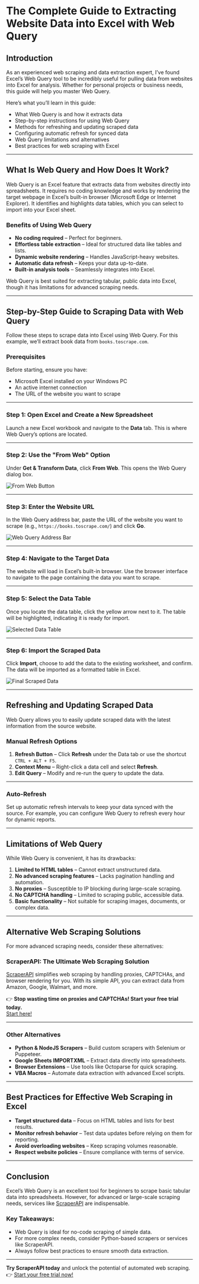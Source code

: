 # The Complete Guide to Extracting Website Data into Excel with Web Query

## Introduction

As an experienced web scraping and data extraction expert, I’ve found Excel’s Web Query tool to be incredibly useful for pulling data from websites into Excel for analysis. Whether for personal projects or business needs, this guide will help you master Web Query.

Here’s what you’ll learn in this guide:

- What Web Query is and how it extracts data
- Step-by-step instructions for using Web Query
- Methods for refreshing and updating scraped data
- Configuring automatic refresh for synced data
- Web Query limitations and alternatives
- Best practices for web scraping with Excel

---

## What Is Web Query and How Does It Work?

Web Query is an Excel feature that extracts data from websites directly into spreadsheets. It requires no coding knowledge and works by rendering the target webpage in Excel’s built-in browser (Microsoft Edge or Internet Explorer). It identifies and highlights data tables, which you can select to import into your Excel sheet.

### Benefits of Using Web Query

- **No coding required** – Perfect for beginners.
- **Effortless table extraction** – Ideal for structured data like tables and lists.
- **Dynamic website rendering** – Handles JavaScript-heavy websites.
- **Automatic data refresh** – Keeps your data up-to-date.
- **Built-in analysis tools** – Seamlessly integrates into Excel.

Web Query is best suited for extracting tabular, public data into Excel, though it has limitations for advanced scraping needs.

---

## Step-by-Step Guide to Scraping Data with Web Query

Follow these steps to scrape data into Excel using Web Query. For this example, we’ll extract book data from `books.toscrape.com`.

### Prerequisites

Before starting, ensure you have:

- Microsoft Excel installed on your Windows PC
- An active internet connection
- The URL of the website you want to scrape

---

### Step 1: Open Excel and Create a New Spreadsheet

Launch a new Excel workbook and navigate to the **Data** tab. This is where Web Query’s options are located.

---

### Step 2: Use the "From Web" Option

Under **Get & Transform Data**, click **From Web**. This opens the Web Query dialog box.

![From Web Button](https://www.33rdsquare.com/from-web.png "From Web Button")

---

### Step 3: Enter the Website URL

In the Web Query address bar, paste the URL of the website you want to scrape (e.g., `https://books.toscrape.com/`) and click **Go**.

![Web Query Address Bar](https://www.33rdsquare.com/address-bar.png "Web Query Address Bar")

---

### Step 4: Navigate to the Target Data

The website will load in Excel’s built-in browser. Use the browser interface to navigate to the page containing the data you want to scrape.

---

### Step 5: Select the Data Table

Once you locate the data table, click the yellow arrow next to it. The table will be highlighted, indicating it is ready for import.

![Selected Data Table](https://www.33rdsquare.com/selected-table.png "Selected Data Table")

---

### Step 6: Import the Scraped Data

Click **Import**, choose to add the data to the existing worksheet, and confirm. The data will be imported as a formatted table in Excel.

![Final Scraped Data](https://www.33rdsquare.com/scraped-data.png "Final Scraped Data")

---

## Refreshing and Updating Scraped Data

Web Query allows you to easily update scraped data with the latest information from the source website.

### Manual Refresh Options

1. **Refresh Button** – Click **Refresh** under the Data tab or use the shortcut `CTRL + ALT + F5`.
2. **Context Menu** – Right-click a data cell and select **Refresh**.
3. **Edit Query** – Modify and re-run the query to update the data.

---

### Auto-Refresh

Set up automatic refresh intervals to keep your data synced with the source. For example, you can configure Web Query to refresh every hour for dynamic reports.

---

## Limitations of Web Query

While Web Query is convenient, it has its drawbacks:

1. **Limited to HTML tables** – Cannot extract unstructured data.
2. **No advanced scraping features** – Lacks pagination handling and automation.
3. **No proxies** – Susceptible to IP blocking during large-scale scraping.
4. **No CAPTCHA handling** – Limited to scraping public, accessible data.
5. **Basic functionality** – Not suitable for scraping images, documents, or complex data.

---

## Alternative Web Scraping Solutions

For more advanced scraping needs, consider these alternatives:

### ScraperAPI: The Ultimate Web Scraping Solution

[ScraperAPI](https://bit.ly/Scraperapi) simplifies web scraping by handling proxies, CAPTCHAs, and browser rendering for you. With its simple API, you can extract data from Amazon, Google, Walmart, and more.  

👉 **Stop wasting time on proxies and CAPTCHAs! Start your free trial today.**  
[Start here!](https://bit.ly/Scraperapi)

---

### Other Alternatives

- **Python & NodeJS Scrapers** – Build custom scrapers with Selenium or Puppeteer.
- **Google Sheets IMPORTXML** – Extract data directly into spreadsheets.
- **Browser Extensions** – Use tools like Octoparse for quick scraping.
- **VBA Macros** – Automate data extraction with advanced Excel scripts.

---

## Best Practices for Effective Web Scraping in Excel

- **Target structured data** – Focus on HTML tables and lists for best results.
- **Monitor refresh behavior** – Test data updates before relying on them for reporting.
- **Avoid overloading websites** – Keep scraping volumes reasonable.
- **Respect website policies** – Ensure compliance with terms of service.

---

## Conclusion

Excel’s Web Query is an excellent tool for beginners to scrape basic tabular data into spreadsheets. However, for advanced or large-scale scraping needs, services like [ScraperAPI](https://bit.ly/Scraperapi) are indispensable.

### Key Takeaways:

- Web Query is ideal for no-code scraping of simple data.
- For more complex needs, consider Python-based scrapers or services like ScraperAPI.
- Always follow best practices to ensure smooth data extraction.

---

**Try ScraperAPI today** and unlock the potential of automated web scraping.  
👉 [Start your free trial now!](https://bit.ly/Scraperapi)
